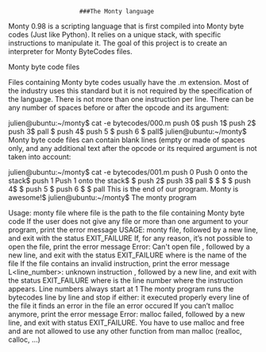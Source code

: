                         ###The Monty language
Monty 0.98 is a scripting language that is first compiled into Monty byte codes (Just like Python). It relies on a unique stack, with specific instructions to manipulate it. The goal of this project is to create an interpreter for Monty ByteCodes files.

Monty byte code files

Files containing Monty byte codes usually have the .m extension. Most of the industry uses this standard but it is not required by the specification of the language. There is not more than one instruction per line. There can be any number of spaces before or after the opcode and its argument:

julien@ubuntu:~/monty$ cat -e bytecodes/000.m
push 0$
push 1$
push 2$
  push 3$
                   pall    $
push 4$
    push 5    $
      push    6        $
pall$
julien@ubuntu:~/monty$
Monty byte code files can contain blank lines (empty or made of spaces only, and any additional text after the opcode or its required argument is not taken into account:

julien@ubuntu:~/monty$ cat -e bytecodes/001.m
push 0 Push 0 onto the stack$
push 1 Push 1 onto the stack$
$
push 2$
  push 3$
                   pall    $
$
$
                           $
push 4$
$
    push 5    $
      push    6        $
$
pall This is the end of our program. Monty is awesome!$
julien@ubuntu:~/monty$
The monty program

Usage: monty file
where file is the path to the file containing Monty byte code
If the user does not give any file or more than one argument to your program, print the error message USAGE: monty file, followed by a new line, and exit with the status EXIT_FAILURE
If, for any reason, it’s not possible to open the file, print the error message Error: Can't open file <file>, followed by a new line, and exit with the status EXIT_FAILURE
where <file> is the name of the file
If the file contains an invalid instruction, print the error message L<line_number>: unknown instruction <opcode>, followed by a new line, and exit with the status EXIT_FAILURE
where is the line number where the instruction appears.
Line numbers always start at 1
The monty program runs the bytecodes line by line and stop if either:
it executed properly every line of the file
it finds an error in the file
an error occured
If you can’t malloc anymore, print the error message Error: malloc failed, followed by a new line, and exit with status EXIT_FAILURE.
You have to use malloc and free and are not allowed to use any other function from man malloc (realloc, calloc, …)
